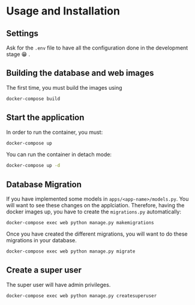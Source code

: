 # Usage and Installation
## Settings
Ask for the `.env` file to have all the configuration done in the development stage :grin: .
## Building the database and web images
The first time, you must build the images using
```bash
docker-compose build
```
## Start the application
In order to run the container, you must:
```bash
docker-compose up
```
You can run the container in detach mode:
```bash
docker-compose up -d
```
## Database Migration
If you have implemented some models in `apps/<app-name>/models.py`.
You will want to see these changes on the applciation.
Therefore, having the docker images up, you have to create the `migrations.py` automatically:
```
docker-compose exec web python manage.py makemigrations
```
Once you have created the different migrations, you will want to do these migrations in your database.
```bash
docker-compose exec web python manage.py migrate
```

## Create a super user
The super user will have admin privileges.
```
docker-compose exec web python manage.py createsuperuser
```
